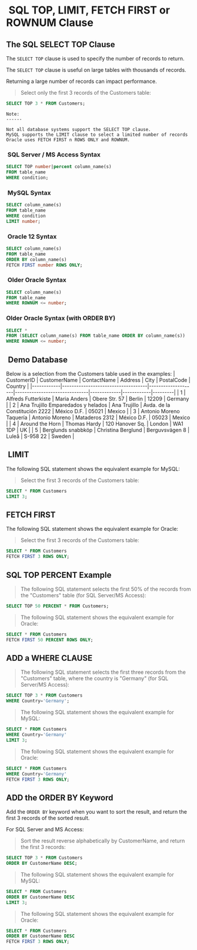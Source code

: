 #  SQL TOP, LIMIT, FETCH FIRST or ROWNUM Clause

## The SQL SELECT TOP Clause

The `SELECT TOP` clause is used to specify the number
of records to return.

The `SELECT TOP` clause is useful on large tables with
thousands of records.

Returning a large number of records can impact performance.

> Select only the first 3 records of the Customers table:

```sql
SELECT TOP 3 * FROM Customers;
```

```text
Note: 
------

Not all database systems support the SELECT TOP clause. 
MySQL supports the LIMIT clause to select a limited number of records
Oracle uses FETCH FIRST n ROWS ONLY and ROWNUM.
```

###  SQL Server / MS Access Syntax

```sql
SELECT TOP number|percent column_name(s)
FROM table_name
WHERE condition;
```

###  MySQL Syntax

```sql
SELECT column_name(s)
FROM table_name
WHERE condition
LIMIT number;
```

###  Oracle 12 Syntax

```sql
SELECT column_name(s)
FROM table_name
ORDER BY column_name(s)
FETCH FIRST number ROWS ONLY;
```

###  Older Oracle Syntax

```sql
SELECT column_name(s)
FROM table_name
WHERE ROWNUM <= number;
```

### Older Oracle Syntax (with ORDER BY)

```sql
SELECT *
FROM (SELECT column_name(s) FROM table_name ORDER BY column_name(s))
WHERE ROWNUM <= number;
```

##  Demo Database

Below is a selection from the Customers table used in the examples:
| CustomerID | CustomerName                       | ContactName        | Address                       | City        | PostalCode | Country |
|------------|------------------------------------|--------------------|-------------------------------|-------------|------------|---------|
| 1          | Alfreds Futterkiste                | Maria Anders       | Obere Str. 57                 | Berlin      | 12209      | Germany |
| 2          | Ana Trujillo Emparedados y helados | Ana Trujillo       | Avda. de la Constitución 2222 | México D.F. | 05021      | Mexico  |
| 3          | Antonio Moreno Taquería            | Antonio Moreno     | Mataderos 2312                | México D.F. | 05023      | Mexico  |
| 4          | Around the Horn                    | Thomas Hardy       | 120 Hanover Sq.               | London      | WA1 1DP    | UK      |
| 5          | Berglunds snabbköp                 | Christina Berglund | Berguvsvägen 8                | Luleå       | S-958 22   | Sweden  |

##  LIMIT

The following SQL statement shows the equivalent example for MySQL:

> Select the first 3 records of the Customers table:

```sql
SELECT * FROM Customers
LIMIT 3;
```

## FETCH FIRST

The following SQL statement shows the equivalent example for Oracle:

> Select the first 3 records of the Customers table:

```sql
SELECT * FROM Customers
FETCH FIRST 3 ROWS ONLY;
```

## SQL TOP PERCENT Example

> The following SQL statement selects the first 50% of the
> records from the "Customers" table (for SQL Server/MS Access):

```sql
SELECT TOP 50 PERCENT * FROM Customers;
```

> The following SQL statement shows the equivalent example for Oracle:

```sql
SELECT * FROM Customers
FETCH FIRST 50 PERCENT ROWS ONLY;
```

## ADD a WHERE CLAUSE

> The following SQL statement selects the first three records
> from the "Customers" table, where the country is "Germany"
> (for SQL Server/MS Access):

```sql
SELECT TOP 3 * FROM Customers
WHERE Country='Germany';
```

>The following SQL statement shows the equivalent example for MySQL:

```sql
SELECT * FROM Customers
WHERE Country='Germany'
LIMIT 3;
```

>The following SQL statement shows the equivalent example for Oracle:

```sql
SELECT * FROM Customers
WHERE Country='Germany'
FETCH FIRST 3 ROWS ONLY;
```

## ADD the ORDER BY Keyword

Add the `ORDER BY` keyword when you want to sort the result,
and return the first 3 records of the sorted result.

For SQL Server and MS Access:

> Sort the result reverse alphabetically by CustomerName,
> and return the first 3 records:

```sql
SELECT TOP 3 * FROM Customers
ORDER BY CustomerName DESC;
```

> The following SQL statement shows the equivalent example for MySQL:

```sql
SELECT * FROM Customers
ORDER BY CustomerName DESC
LIMIT 3;
```

> The following SQL statement shows the equivalent example for Oracle:

```sql
SELECT * FROM Customers
ORDER BY CustomerName DESC
FETCH FIRST 3 ROWS ONLY;
```
